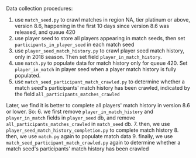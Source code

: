 Data collection procedures:
1. use `match_seed.py` to crawl matches in region NA, tier platinum or above, version 8.6, happening in the first
10 days since version 8.6 was released, and queue 420
2. use player seed to store all players appearing in match seeds, then set `participants_in_player_seed` in each match seed
3. use `player_seed_match_history.py` to crawl player seed match history, only in 2018 season. Then set
field `player_in_match_history`.
4. use `match.py` to populate data for match history only for queue 420. Set `player_in_match` in player seed when a player match history
is fully populated.
5. use `match_seed_participant_match_crawled.py` to determine whether a match seed's participants' match history has
been crawled, indicated by the field `all_participants_matches_crawled`

Later, we find it is better to complete all players' match history in version 8.6 or lower. So:
6. we first remove  `player_in_match_history` and `player_in_match` fields in `player_seed` db, and remove `all_participants_matches_crawled` in `match_seed` db.
7. then, we use `player_seed_match_history_completion.py` to complete match history
8. then, we use `match.py` again to populate match data
9. finally, we use `match_seed_participant_match_crawled.py` again to determine whether a match seed's participants' match history has
been crawled 